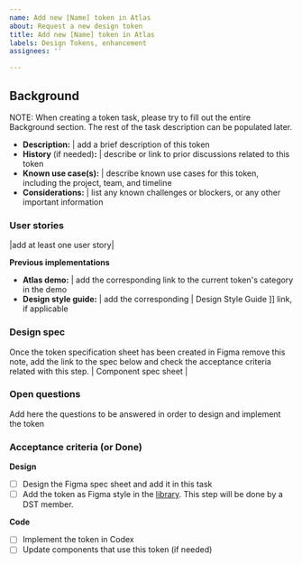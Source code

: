 ```yaml
---
name: Add new [Name] token in Atlas
about: Request a new design token
title: Add new [Name] token in Atlas
labels: Design Tokens, enhancement
assignees: ''

---
```


## Background

NOTE: When creating a token task, please try to fill out the entire Background section. The rest of the task description can be populated later.

- **Description:** | add a brief description of this token
- **History** (if needed)**:** | describe or link to prior discussions related to this token
- **Known use case(s):** | describe known use cases for this token, including the project, team, and timeline
- **Considerations:** | list any known challenges or blockers, or any other important information

### User stories

|add at least one user story|

**Previous implementations**

- **Atlas demo:** | add the corresponding link to the current token's category in the demo
- **Design style guide:** | add the corresponding | Design Style Guide ]] link, if applicable

### Design spec
Once the token specification sheet has been created in Figma remove this note, add the link to the spec below and check the acceptance criteria related with this step. 
| Component spec sheet |

### Open questions
Add here the questions to be answered in order to design and implement the token

### Acceptance criteria (or Done)

**Design**
- [ ] Design the Figma spec sheet and add it in this task
- [ ] Add the token as Figma style in the [library](https://www.figma.com/design/2vheURjyvYg2oyBeuQOxQ1/Atlas---Design-System?node-id=0-1&t=831K8B3NnQoe1vdt-1). This step will be done by a DST member.

**Code**
- [ ] Implement the token in Codex
- [ ] Update components that use this token (if needed)
